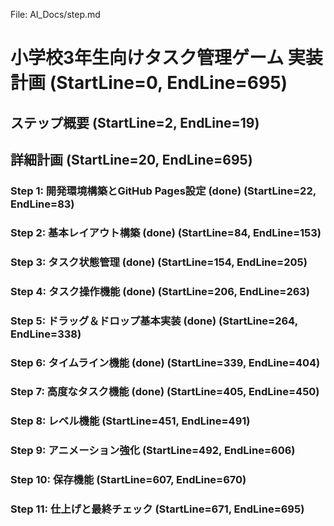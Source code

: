 File: AI_Docs/step.md
# 小学校3年生向けタスク管理ゲーム 実装計画 (StartLine=0, EndLine=695)
## ステップ概要 (StartLine=2, EndLine=19)
## 詳細計画 (StartLine=20, EndLine=695)
### Step 1: 開発環境構築とGitHub Pages設定 (done) (StartLine=22, EndLine=83)
### Step 2: 基本レイアウト構築 (done) (StartLine=84, EndLine=153)
### Step 3: タスク状態管理 (done) (StartLine=154, EndLine=205)
### Step 4: タスク操作機能 (done) (StartLine=206, EndLine=263)
### Step 5: ドラッグ＆ドロップ基本実装 (done) (StartLine=264, EndLine=338)
### Step 6: タイムライン機能 (done) (StartLine=339, EndLine=404)
### Step 7: 高度なタスク機能 (done) (StartLine=405, EndLine=450)
### Step 8: レベル機能 (StartLine=451, EndLine=491)
### Step 9: アニメーション強化 (StartLine=492, EndLine=606)
### Step 10: 保存機能 (StartLine=607, EndLine=670)
### Step 11: 仕上げと最終チェック (StartLine=671, EndLine=695)